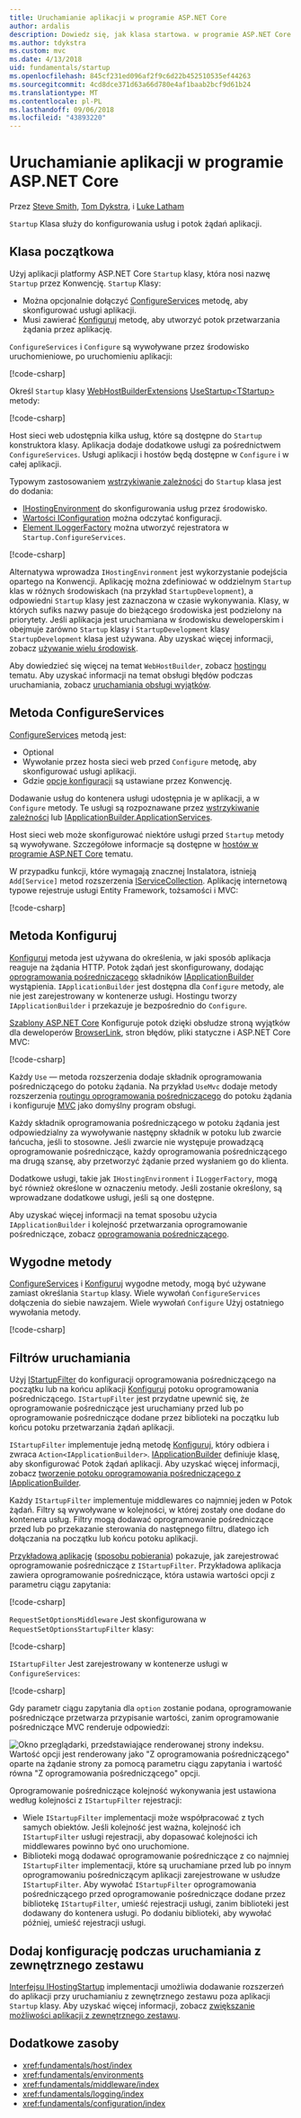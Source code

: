 ```yaml
---
title: Uruchamianie aplikacji w programie ASP.NET Core
author: ardalis
description: Dowiedz się, jak klasa startowa. w programie ASP.NET Core umożliwia skonfigurowanie usług i potok żądań aplikacji.
ms.author: tdykstra
ms.custom: mvc
ms.date: 4/13/2018
uid: fundamentals/startup
ms.openlocfilehash: 845cf231ed096af2f9c6d22b452510535ef44263
ms.sourcegitcommit: 4cd8dce371d63a66d780e4af1baab2bcf9d61b24
ms.translationtype: MT
ms.contentlocale: pl-PL
ms.lasthandoff: 09/06/2018
ms.locfileid: "43893220"
---
```

# <a name="application-startup-in-aspnet-core"></a>Uruchamianie aplikacji w programie ASP.NET Core

Przez [Steve Smith](https://ardalis.com), [Tom Dykstra](https://github.com/tdykstra), i [Luke Latham](https://github.com/guardrex)

`Startup` Klasa służy do konfigurowania usług i potok żądań aplikacji.

## <a name="the-startup-class"></a>Klasa początkowa

Użyj aplikacji platformy ASP.NET Core `Startup` klasy, która nosi nazwę `Startup` przez Konwencję. `Startup` Klasy:

* Można opcjonalnie dołączyć [ConfigureServices](/dotnet/api/microsoft.aspnetcore.hosting.startupbase.configureservices) metodę, aby skonfigurować usługi aplikacji.
* Musi zawierać [Konfiguruj](/dotnet/api/microsoft.aspnetcore.hosting.startupbase.configure) metodę, aby utworzyć potok przetwarzania żądania przez aplikację.

`ConfigureServices` i `Configure` są wywoływane przez środowisko uruchomieniowe, po uruchomieniu aplikacji:

[!code-csharp[](startup/snapshot_sample/Startup1.cs)]

Określ `Startup` klasy [WebHostBuilderExtensions](/dotnet/api/Microsoft.AspNetCore.Hosting.WebHostBuilderExtensions) [UseStartup&lt;TStartup&gt; ](/dotnet/api/microsoft.aspnetcore.hosting.webhostbuilderextensions.usestartup#Microsoft_AspNetCore_Hosting_WebHostBuilderExtensions_UseStartup__1_Microsoft_AspNetCore_Hosting_IWebHostBuilder_) metody:

[!code-csharp[](../common/samples/WebApplication1DotNetCore2.0App/Program.cs?name=snippet_Main&highlight=10)]

Host sieci web udostępnia kilka usług, które są dostępne do `Startup` konstruktora klasy. Aplikacja dodaje dodatkowe usługi za pośrednictwem `ConfigureServices`. Usługi aplikacji i hostów będą dostępne w `Configure` i w całej aplikacji.

Typowym zastosowaniem [wstrzykiwanie zależności](xref:fundamentals/dependency-injection) do `Startup` klasa jest do dodania:

* [IHostingEnvironment](/dotnet/api/Microsoft.AspNetCore.Hosting.IHostingEnvironment) do skonfigurowania usług przez środowisko.
* [Wartości IConfiguration](/dotnet/api/microsoft.extensions.configuration.iconfiguration) można odczytać konfiguracji.
* [Element ILoggerFactory](/dotnet/api/microsoft.extensions.logging.iloggerfactory) można utworzyć rejestratora w `Startup.ConfigureServices`.

[!code-csharp[](startup/snapshot_sample/Startup2.cs)]

Alternatywa wprowadza `IHostingEnvironment` jest wykorzystanie podejścia opartego na Konwencji. Aplikację można zdefiniować w oddzielnym `Startup` klas w różnych środowiskach (na przykład `StartupDevelopment`), a odpowiedni `Startup` klasy jest zaznaczona w czasie wykonywania. Klasy, w których sufiks nazwy pasuje do bieżącego środowiska jest podzielony na priorytety. Jeśli aplikacja jest uruchamiana w środowisku deweloperskim i obejmuje zarówno `Startup` klasy i `StartupDevelopment` klasy `StartupDevelopment` klasa jest używana. Aby uzyskać więcej informacji, zobacz [używanie wielu środowisk](xref:fundamentals/environments#environment-based-startup-class-and-methods).

Aby dowiedzieć się więcej na temat `WebHostBuilder`, zobacz [hostingu](xref:fundamentals/host/index) tematu. Aby uzyskać informacji na temat obsługi błędów podczas uruchamiania, zobacz [uruchamiania obsługi wyjątków](xref:fundamentals/error-handling#startup-exception-handling).

## <a name="the-configureservices-method"></a>Metoda ConfigureServices

[ConfigureServices](/dotnet/api/microsoft.aspnetcore.hosting.startupbase.configureservices) metodą jest:

* Optional
* Wywołanie przez hosta sieci web przed `Configure` metodę, aby skonfigurować usługi aplikacji.
* Gdzie [opcje konfiguracji](xref:fundamentals/configuration/index) są ustawiane przez Konwencję.

Dodawanie usług do kontenera usługi udostępnia je w aplikacji, a w `Configure` metody. Te usługi są rozpoznawane przez [wstrzykiwanie zależności](xref:fundamentals/dependency-injection) lub [IApplicationBuilder.ApplicationServices](/dotnet/api/microsoft.aspnetcore.builder.iapplicationbuilder.applicationservices).

Host sieci web może skonfigurować niektóre usługi przed `Startup` metody są wywoływane. Szczegółowe informacje są dostępne w [hostów w programie ASP.NET Core](xref:fundamentals/host/index) tematu.

W przypadku funkcji, które wymagają znacznej Instalatora, istnieją `Add[Service]` metod rozszerzenia [IServiceCollection](/dotnet/api/Microsoft.Extensions.DependencyInjection.IServiceCollection). Aplikację internetową typowe rejestruje usługi Entity Framework, tożsamości i MVC:

[!code-csharp[](../common/samples/WebApplication1/Startup.cs?highlight=4,7,11&start=40&end=55)]

## <a name="the-configure-method"></a>Metoda Konfiguruj

[Konfiguruj](/dotnet/api/microsoft.aspnetcore.hosting.startupbase.configure) metoda jest używana do określenia, w jaki sposób aplikacja reaguje na żądania HTTP. Potok żądań jest skonfigurowany, dodając [oprogramowania pośredniczącego](xref:fundamentals/middleware/index) składników [IApplicationBuilder](/dotnet/api/microsoft.aspnetcore.builder.iapplicationbuilder) wystąpienia. `IApplicationBuilder` jest dostępna dla `Configure` metody, ale nie jest zarejestrowany w kontenerze usługi. Hostingu tworzy `IApplicationBuilder` i przekazuje je bezpośrednio do `Configure`.

[Szablony ASP.NET Core](/dotnet/core/tools/dotnet-new) Konfiguruje potok dzięki obsłudze stroną wyjątków dla deweloperów [BrowserLink](http://vswebessentials.com/features/browserlink), stron błędów, pliki statyczne i ASP.NET Core MVC:

[!code-csharp[](../common/samples/WebApplication1DotNetCore2.0App/Startup.cs?range=28-48&highlight=5,6,10,13,15)]

Każdy `Use` — metoda rozszerzenia dodaje składnik oprogramowania pośredniczącego do potoku żądania. Na przykład `UseMvc` dodaje metody rozszerzenia [routingu oprogramowania pośredniczącego](xref:fundamentals/routing) do potoku żądania i konfiguruje [MVC](xref:mvc/overview) jako domyślny program obsługi.

Każdy składnik oprogramowania pośredniczącego w potoku żądania jest odpowiedzialny za wywoływanie następny składnik w potoku lub zwarcie łańcucha, jeśli to stosowne. Jeśli zwarcie nie występuje prowadzącą oprogramowanie pośredniczące, każdy oprogramowania pośredniczącego ma drugą szansę, aby przetworzyć żądanie przed wysłaniem go do klienta.

Dodatkowe usługi, takie jak `IHostingEnvironment` i `ILoggerFactory`, mogą być również określone w oznaczeniu metody. Jeśli zostanie określony, są wprowadzane dodatkowe usługi, jeśli są one dostępne.

Aby uzyskać więcej informacji na temat sposobu użycia `IApplicationBuilder` i kolejność przetwarzania oprogramowanie pośredniczące, zobacz [oprogramowania pośredniczącego](xref:fundamentals/middleware/index).

## <a name="convenience-methods"></a>Wygodne metody

[ConfigureServices](/dotnet/api/microsoft.aspnetcore.hosting.iwebhostbuilder.configureservices) i [Konfiguruj](/dotnet/api/microsoft.aspnetcore.hosting.webhostbuilderextensions.configure) wygodne metody, mogą być używane zamiast określania `Startup` klasy. Wiele wywołań `ConfigureServices` dołączenia do siebie nawzajem. Wiele wywołań `Configure` Użyj ostatniego wywołania metody.

[!code-csharp[](startup/snapshot_sample/Program.cs?highlight=18,22)]

## <a name="startup-filters"></a>Filtrów uruchamiania

Użyj [IStartupFilter](/dotnet/api/microsoft.aspnetcore.hosting.istartupfilter) do konfiguracji oprogramowania pośredniczącego na początku lub na końcu aplikacji [Konfiguruj](#the-configure-method) potoku oprogramowania pośredniczącego. `IStartupFilter` jest przydatne upewnić się, że oprogramowanie pośredniczące jest uruchamiany przed lub po oprogramowanie pośredniczące dodane przez biblioteki na początku lub końcu potoku przetwarzania żądań aplikacji.

`IStartupFilter` implementuje jedną metodę [Konfiguruj](/dotnet/api/microsoft.aspnetcore.hosting.istartupfilter.configure), który odbiera i zwraca `Action<IApplicationBuilder>`. [IApplicationBuilder](/dotnet/api/microsoft.aspnetcore.builder.iapplicationbuilder) definiuje klasę, aby skonfigurować Potok żądań aplikacji. Aby uzyskać więcej informacji, zobacz [tworzenie potoku oprogramowania pośredniczącego z IApplicationBuilder](xref:fundamentals/middleware/index#create-a-middleware-pipeline-with-iapplicationbuilder).

Każdy `IStartupFilter` implementuje middlewares co najmniej jeden w Potok żądań. Filtry są wywoływane w kolejności, w której zostały one dodane do kontenera usług. Filtry mogą dodawać oprogramowanie pośredniczące przed lub po przekazanie sterowania do następnego filtru, dlatego ich dołączania na początku lub końcu potoku aplikacji.

[Przykładową aplikację](https://github.com/aspnet/Docs/tree/master/aspnetcore/fundamentals/startup/sample/) ([sposobu pobierania](xref:tutorials/index#how-to-download-a-sample)) pokazuje, jak zarejestrować oprogramowanie pośredniczące z `IStartupFilter`. Przykładowa aplikacja zawiera oprogramowanie pośredniczące, która ustawia wartości opcji z parametru ciągu zapytania:

[!code-csharp[](startup/sample/RequestSetOptionsMiddleware.cs?name=snippet1)]

`RequestSetOptionsMiddleware` Jest skonfigurowana w `RequestSetOptionsStartupFilter` klasy:

[!code-csharp[](startup/sample/RequestSetOptionsStartupFilter.cs?name=snippet1&highlight=7)]

`IStartupFilter` Jest zarejestrowany w kontenerze usługi w `ConfigureServices`:

[!code-csharp[](startup/sample/Startup.cs?name=snippet1&highlight=3)]

Gdy parametr ciągu zapytania dla `option` zostanie podana, oprogramowanie pośredniczące przetwarza przypisanie wartości, zanim oprogramowanie pośredniczące MVC renderuje odpowiedzi:

![Okno przeglądarki, przedstawiające renderowanej strony indeksu. Wartość opcji jest renderowany jako "Z oprogramowania pośredniczącego" oparte na żądanie strony za pomocą parametru ciągu zapytania i wartość równa "Z oprogramowania pośredniczącego" opcji.](startup/_static/index.png)

Oprogramowanie pośredniczące kolejność wykonywania jest ustawiona według kolejności z `IStartupFilter` rejestracji:

* Wiele `IStartupFilter` implementacji może współpracować z tych samych obiektów. Jeśli kolejność jest ważna, kolejność ich `IStartupFilter` usługi rejestracji, aby dopasować kolejności ich middlewares powinno być ono uruchomione.
* Biblioteki mogą dodawać oprogramowanie pośredniczące z co najmniej `IStartupFilter` implementacji, które są uruchamiane przed lub po innym oprogramowaniu pośredniczącym aplikacji zarejestrowane w usłudze `IStartupFilter`. Aby wywołać `IStartupFilter` oprogramowania pośredniczącego przed oprogramowanie pośredniczące dodane przez bibliotekę `IStartupFilter`, umieść rejestracji usługi, zanim biblioteki jest dodawany do kontenera usługi. Po dodaniu biblioteki, aby wywołać później, umieść rejestracji usługi.

## <a name="add-configuration-at-startup-from-an-external-assembly"></a>Dodaj konfigurację podczas uruchamiania z zewnętrznego zestawu

[Interfejsu IHostingStartup](/dotnet/api/microsoft.aspnetcore.hosting.ihostingstartup) implementacji umożliwia dodawanie rozszerzeń do aplikacji przy uruchamianiu z zewnętrznego zestawu poza aplikacji `Startup` klasy. Aby uzyskać więcej informacji, zobacz [zwiększanie możliwości aplikacji z zewnętrznego zestawu](xref:fundamentals/configuration/platform-specific-configuration).

## <a name="additional-resources"></a>Dodatkowe zasoby

* <xref:fundamentals/host/index>
* <xref:fundamentals/environments>
* <xref:fundamentals/middleware/index>
* <xref:fundamentals/logging/index>
* <xref:fundamentals/configuration/index>
